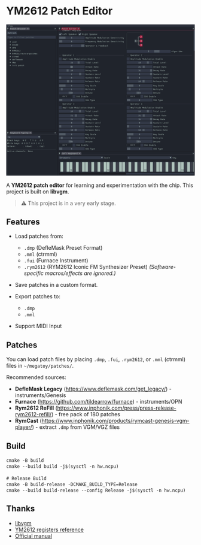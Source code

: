 # YM2612 Patch Editor

![Screenshot](https://raw.githubusercontent.com/ulalume/megatoy/main/docs/screenshot.png)

A **YM2612 patch editor** for learning and experimentation with the chip.
This project is built on **libvgm**.
> ⚠️ This project is in a very early stage.

## Features

- Load patches from:
  - `.dmp` (DefleMask Preset Format)
  - `.mml` (ctrmml)
  - `.fui` (Furnace Instrument)
  - `.rym2612` (RYM2612 Iconic FM Synthesizer Preset)
*(Software-specific macros/effects are ignored.)*

- Save patches in a custom format.

- Export patches to:
  - `.dmp`
  - `.mml`

- Support MIDI Input

## Patches

You can load patch files by placing `.dmp`, `.fui`, `.rym2612`, or `.mml` (ctrmml) files in `~/megatoy/patches/`.

Recommended sources:

- **DefleMask Legacy** (https://www.deflemask.com/get_legacy/) - instruments/Genesis
- **Furnace** (https://github.com/tildearrow/furnace) - instruments/OPN
- **Rym2612 ReFill** (https://www.inphonik.com/press/press-release-rym2612-refill/) - free pack of 180 patches
- **RymCast** (https://www.inphonik.com/products/rymcast-genesis-vgm-player/) - extract `.dmp` from VGM/VGZ files

## Build

```
cmake -B build
cmake --build build -j$(sysctl -n hw.ncpu)

# Release Build
cmake -B build-release -DCMAKE_BUILD_TYPE=Release
cmake --build build-release --config Release -j$(sysctl -n hw.ncpu)
```

## Thanks

- [libvgm](https://github.com/ValleyBell/libvgm/)
- [YM2612 registers reference](https://plutiedev.com/ym2612-registers)
- [Official manual](https://segaretro.org/images/e/ef/YM2612_manual.pdf)
